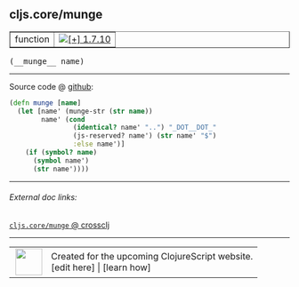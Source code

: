 ## cljs.core/munge



 <table border="1">
<tr>
<td>function</td>
<td><a href="https://github.com/cljsinfo/cljs-api-docs/tree/1.7.10"><img valign="middle" alt="[+] 1.7.10" title="Added in 1.7.10" src="https://img.shields.io/badge/+-1.7.10-lightgrey.svg"></a> </td>
</tr>
</table>


 <samp>
(__munge__ name)<br>
</samp>

---







Source code @ [github](https://github.com/clojure/clojurescript/blob/r1.7.107/src/main/cljs/cljs/core.cljs#L10055-L10063):

```clj
(defn munge [name]
  (let [name' (munge-str (str name))
        name' (cond
                (identical? name' "..") "_DOT__DOT_"
                (js-reserved? name') (str name' "$")
                :else name')]
    (if (symbol? name)
      (symbol name')
      (str name'))))
```

<!--
Repo - tag - source tree - lines:

 <pre>
clojurescript @ r1.7.107
└── src
    └── main
        └── cljs
            └── cljs
                └── <ins>[core.cljs:10055-10063](https://github.com/clojure/clojurescript/blob/r1.7.107/src/main/cljs/cljs/core.cljs#L10055-L10063)</ins>
</pre>

-->

---



###### External doc links:

[`cljs.core/munge` @ crossclj](http://crossclj.info/fun/cljs.core.cljs/munge.html)<br>

---

 <table>
<tr><td>
<img valign="middle" align="right" width="48px" src="http://i.imgur.com/Hi20huC.png">
</td><td>
Created for the upcoming ClojureScript website.<br>
[edit here] | [learn how]
</td></tr></table>

[edit here]:https://github.com/cljsinfo/cljs-api-docs/blob/master/cljsdoc/cljs.core_munge.cljsdoc
[learn how]:https://github.com/cljsinfo/cljs-api-docs/wiki/cljsdoc-files

<!--

This information was too distracting to show to readers, but I'll leave it
commented here since it is helpful to:

- pretty-print the data used to generate this document
- and show how to retrieve that data



The API data for this symbol:

```clj
{:ns "cljs.core",
 :name "munge",
 :type "function",
 :signature ["[name]"],
 :source {:code "(defn munge [name]\n  (let [name' (munge-str (str name))\n        name' (cond\n                (identical? name' \"..\") \"_DOT__DOT_\"\n                (js-reserved? name') (str name' \"$\")\n                :else name')]\n    (if (symbol? name)\n      (symbol name')\n      (str name'))))",
          :title "Source code",
          :repo "clojurescript",
          :tag "r1.7.107",
          :filename "src/main/cljs/cljs/core.cljs",
          :lines [10055 10063]},
 :full-name "cljs.core/munge",
 :full-name-encode "cljs.core_munge",
 :history [["+" "1.7.10"]]}

```

Retrieve the API data for this symbol:

```clj
;; from Clojure REPL
(require '[clojure.edn :as edn])
(-> (slurp "https://raw.githubusercontent.com/cljsinfo/cljs-api-docs/catalog/cljs-api.edn")
    (edn/read-string)
    (get-in [:symbols "cljs.core/munge"]))
```

-->
